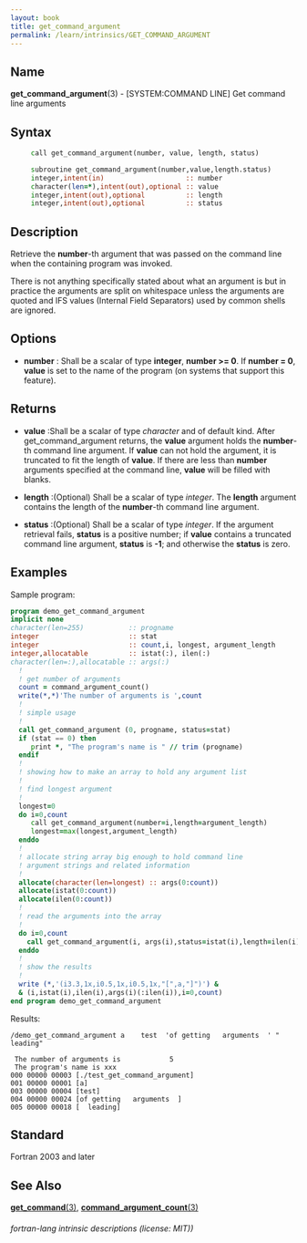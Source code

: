 ```yaml
---
layout: book
title: get_command_argument
permalink: /learn/intrinsics/GET_COMMAND_ARGUMENT
---
```

## __Name__

__get\_command\_argument__(3) - \[SYSTEM:COMMAND LINE\] Get command line arguments

## __Syntax__
```fortran
     call get_command_argument(number, value, length, status)

     subroutine get_command_argument(number,value,length.status)
     integer,intent(in)                    :: number
     character(len=*),intent(out),optional :: value
     integer,intent(out),optional          :: length
     integer,intent(out),optional          :: status
```
## __Description__

Retrieve the __number__-th argument that was passed on the command line
when the containing program was invoked.

There is not anything specifically stated about what an argument is but
in practice the arguments are split on whitespace unless the arguments
are quoted and IFS values (Internal Field Separators) used by common
shells are ignored.

## __Options__

  - __number__
    : Shall be a scalar of type __integer__, __number \>= 0__. If __number =
    0__, __value__ is set to the name of the program (on systems that support
    this feature).

## __Returns__

  - __value__
    :Shall be a scalar of type _character_ and of default kind. After
    get\_command\_argument returns, the __value__ argument holds the
    __number__-th command line argument. If __value__ can not hold the argument,
    it is truncated to fit the length of __value__. If there are less than
    __number__ arguments specified at the command line, __value__ will be filled
    with blanks.

  - __length__
    :(Optional) Shall be a scalar of type _integer_. The __length__
    argument contains the length of the __number__-th command line argument.

  - __status__
    :(Optional) Shall be a scalar of type _integer_. If the argument
    retrieval fails, __status__ is a positive number; if __value__ contains a
    truncated command line argument, __status__ is __-1__; and otherwise the
    __status__ is zero.

## __Examples__

Sample program:

```fortran
program demo_get_command_argument
implicit none
character(len=255)           :: progname
integer                      :: stat
integer                      :: count,i, longest, argument_length
integer,allocatable          :: istat(:), ilen(:)
character(len=:),allocatable :: args(:)
  !
  ! get number of arguments
  count = command_argument_count()
  write(*,*)'The number of arguments is ',count
  !
  ! simple usage
  !
  call get_command_argument (0, progname, status=stat)
  if (stat == 0) then
     print *, "The program's name is " // trim (progname)
  endif
  !
  ! showing how to make an array to hold any argument list
  !
  ! find longest argument
  !
  longest=0
  do i=0,count
     call get_command_argument(number=i,length=argument_length)
     longest=max(longest,argument_length)
  enddo
  !
  ! allocate string array big enough to hold command line 
  ! argument strings and related information
  !
  allocate(character(len=longest) :: args(0:count))
  allocate(istat(0:count))
  allocate(ilen(0:count))
  !
  ! read the arguments into the array
  !
  do i=0,count
    call get_command_argument(i, args(i),status=istat(i),length=ilen(i))
  enddo
  !
  ! show the results
  !
  write (*,'(i3.3,1x,i0.5,1x,i0.5,1x,"[",a,"]")') &
  & (i,istat(i),ilen(i),args(i)(:ilen(i)),i=0,count)
end program demo_get_command_argument
```
Results:
```text
/demo_get_command_argument a    test  'of getting   arguments  ' "  leading"

 The number of arguments is            5
 The program's name is xxx
000 00000 00003 [./test_get_command_argument]
001 00000 00001 [a]
003 00000 00004 [test]
004 00000 00024 [of getting   arguments  ]
005 00000 00018 [  leading]
```
## __Standard__

Fortran 2003 and later

## __See Also__

[__get\_command__(3)](GET_COMMAND),
[__command\_argument\_count__(3)](COMMAND_ARGUMENT_COUNT)

###### fortran-lang intrinsic descriptions (license: MIT))
